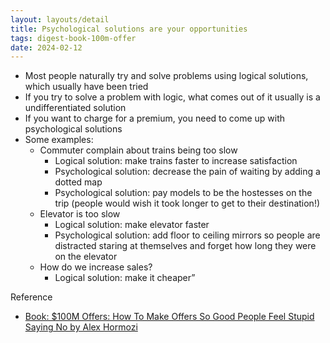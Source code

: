 ```yaml
---
layout: layouts/detail
title: Psychological solutions are your opportunities
tags: digest-book-100m-offer
date: 2024-02-12
---
```

- Most people naturally try and solve problems using logical solutions, which usually have been tried
- If you try to solve a problem with logic, what comes out of it usually is a undifferentiated solution
- If you want to charge for a premium, you need to come up with psychological solutions
- Some examples:
    - Commuter complain about trains being too slow
        - Logical solution: make trains faster to increase satisfaction
        - Psychological solution: decrease the pain of waiting by adding a dotted map
        - Psychological solution: pay models to be the hostesses on the trip (people would wish it took longer to get to their destination!)
    - Elevator is too slow
        - Logical solution: make elevator faster
        - Psychological solution: add floor to ceiling mirrors so people are distracted staring at themselves and forget how long they were on the elevator
    - How do we increase sales?
        - Logical solution: make it cheaper”

Reference
- [Book: $100M Offers: How To Make Offers So Good People Feel Stupid Saying No by Alex Hormozi](https://www.amazon.com/100M-Offers-People-Stupid-Saying-ebook/dp/B099QVG1H8)
